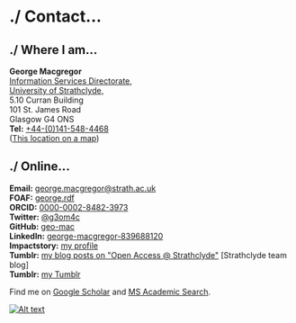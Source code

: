 # ./ Contact...

./ Where I am...
-------------

**George Macgregor**  
[Information Services Directorate](https://www.strath.ac.uk/is/),  
[University of Strathclyde,](https://www.strath.ac.uk/)  
5.10 Curran Building  
101 St. James Road  
Glasgow G4 ONS  
**Tel:** [+44-(0)141-548-4468](tel:+44-141-548-4468)  
([This location on a map](https://goo.gl/maps/MFe2MhuDTwP2))

./ Online...
---------

**Email:** [george.macgregor@strath.ac.uk](mailto:george.macgregor@strath.ac.uk)  
**FOAF:** [george.rdf](george.rdf)  
**ORCID:** [0000-0002-8482-3973](http://orcid.org/0000-0002-8482-3973)  
**Twitter:** [@g3om4c](https://twitter.com/g3om4c)  
**GitHub:** [geo-mac](https://github.com/geo-mac)  
**LinkedIn:** [george-macgregor-839688120](https://uk.linkedin.com/in/george-macgregor-839688120)  
**Impactstory:** [my profile](https://impactstory.org/u/0000-0002-8482-3973)  
**Tumblr:** [my blog posts on "Open Access @ Strathclyde"](https://strathoa.tumblr.com/search/George+Macgregor) \[Strathclyde team blog\]  
**Tumblr:** [my Tumblr](https://g3om4c.tumblr.com/)  

Find me on [Google Scholar](https://scholar.google.co.uk/citations?user=nDfa5GMAAAAJ) and [MS Academic Search](https://academic.microsoft.com/#/detail/2105154009).

[![Alt text](https://geo-mac.github.io/images/foaf8015.gif)](https://geo-mac.github.io/george.rdf)